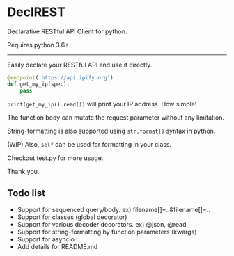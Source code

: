 # DeclREST
Declarative RESTful API Client for python.

Requires python 3.6+

---

Easily declare your RESTful API and use it directly.

```python
@endpoint('https://api.ipify.org')
def get_my_ip(spec):
    pass
```

`print(get_my_ip().read())` will print your IP address. How simple!

The function body can mutate the request parameter without any limitation.

String-formatting is also supported using `str.format()` syntax in python.

(WIP) Also, `self` can be used for formatting in your class.

Checkout test.py for more usage.

Thank you.

## Todo list
- Support for sequenced query/body. ex) filename[]=..&filename[]=..
- Support for classes (global decorator)
- Support for various decoder decorators. ex) @json, @read
- Support for string-formatting by function parameters (kwargs)
- Support for asyncio
- Add details for README.md
